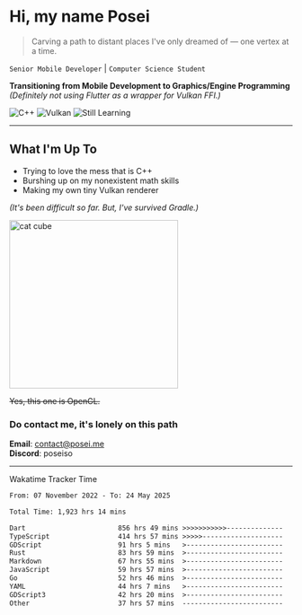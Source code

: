 # Hi, my name Posei

> Carving a path to distant places I've only dreamed of — one vertex at a time.

`Senior Mobile Developer` | `Computer Science Student`  

**Transitioning from Mobile Development to Graphics/Engine Programming**  
_(Definitely not using Flutter as a wrapper for Vulkan FFI.)_

![C++](https://img.shields.io/badge/C++-00599C?style=flat&logo=c%2B%2B&logoColor=white)
![Vulkan](https://img.shields.io/badge/Vulkan-AC162C?style=flat&logo=vulkan&logoColor=white)
![Still Learning](https://img.shields.io/badge/Still%20Learning-FFCC00?style=flat&logoColor=white)

---

## What I'm Up To
- Trying to love the mess that is C++
- Burshing up on my nonexistent math skills
- Making my own tiny Vulkan renderer

_(It's been difficult so far. But, I've survived Gradle.)_

  <img src="https://github.com/user-attachments/assets/54c92bc8-af3e-4bf1-b442-e889f1c01633" width="300" alt="cat cube" />

~~Yes, this one is OpenGL.~~  

### Do contact me, it's lonely on this path 

**Email**: [contact@posei.me](mailto:contact@posei.me)  
**Discord**: poseiso

---

Wakatime Tracker Time

<!--START_SECTION:waka-->

```txt
From: 07 November 2022 - To: 24 May 2025

Total Time: 1,923 hrs 14 mins

Dart                       856 hrs 49 mins >>>>>>>>>>>--------------   44.56 %
TypeScript                 414 hrs 57 mins >>>>>--------------------   21.58 %
GDScript                   91 hrs 5 mins   >------------------------   04.74 %
Rust                       83 hrs 59 mins  >------------------------   04.37 %
Markdown                   67 hrs 55 mins  >------------------------   03.53 %
JavaScript                 59 hrs 57 mins  >------------------------   03.12 %
Go                         52 hrs 46 mins  >------------------------   02.74 %
YAML                       44 hrs 7 mins   >------------------------   02.29 %
GDScript3                  42 hrs 20 mins  >------------------------   02.20 %
Other                      37 hrs 57 mins  -------------------------   01.97 %
```

<!--END_SECTION:waka-->
